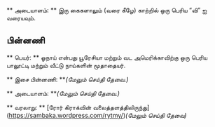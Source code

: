 ** அடையாளம்: ** இரு கைகளாலும் (வரை கீழே) காற்றில் ஒரு பெரிய “வி” ஐ வரையவும்.

## பின்னணி

** பெயர்: ** ஓநாய் என்பது யூரேசியா மற்றும் வட அமெரிக்காவிற்கு ஒரு பெரிய பாலூட்டி
மற்றும் வீட்டு நாய்களின் மூதாதையர்.

** இசை பின்னணி: ***(மேலும் செய்தி தேவை.)*

** அடையாளம்: ***(மேலும் செய்தி தேவை.)*

** வரலாறு: ** [ரோர் கிராக்வின் வலைத்தளத்திலிருந்து]
(https://sambaka.wordpress.com/rytmy/)*(மேலும் செய்தி தேவை)*

